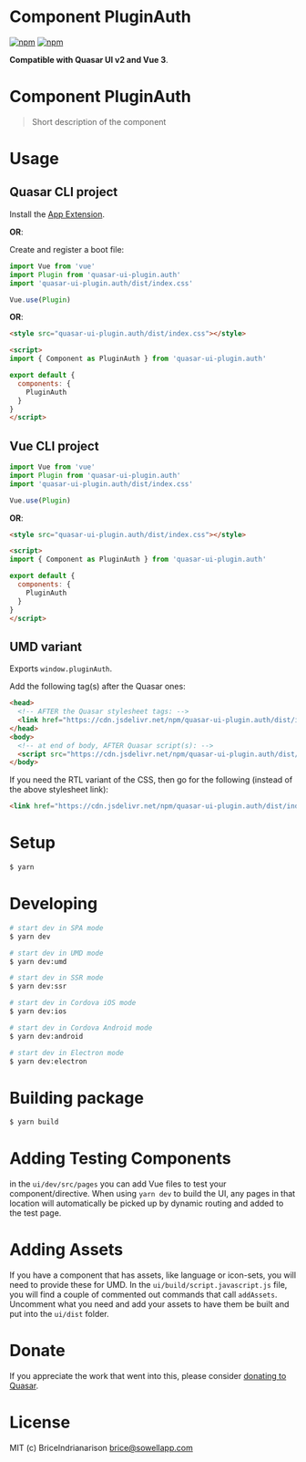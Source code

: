 # Component PluginAuth

[![npm](https://img.shields.io/npm/v/quasar-ui-plugin.auth.svg?label=quasar-ui-plugin.auth)](https://www.npmjs.com/package/quasar-ui-plugin.auth)
[![npm](https://img.shields.io/npm/dt/quasar-ui-plugin.auth.svg)](https://www.npmjs.com/package/quasar-ui-plugin.auth)

**Compatible with Quasar UI v2 and Vue 3**.

# Component PluginAuth
> Short description of the component


# Usage

## Quasar CLI project

Install the [App Extension](../app-extension).

**OR**:

Create and register a boot file:

```js
import Vue from 'vue'
import Plugin from 'quasar-ui-plugin.auth'
import 'quasar-ui-plugin.auth/dist/index.css'

Vue.use(Plugin)
```

**OR**:

```html
<style src="quasar-ui-plugin.auth/dist/index.css"></style>

<script>
import { Component as PluginAuth } from 'quasar-ui-plugin.auth'

export default {
  components: {
    PluginAuth
  }
}
</script>
```

## Vue CLI project

```js
import Vue from 'vue'
import Plugin from 'quasar-ui-plugin.auth'
import 'quasar-ui-plugin.auth/dist/index.css'

Vue.use(Plugin)
```

**OR**:

```html
<style src="quasar-ui-plugin.auth/dist/index.css"></style>

<script>
import { Component as PluginAuth } from 'quasar-ui-plugin.auth'

export default {
  components: {
    PluginAuth
  }
}
</script>
```

## UMD variant

Exports `window.pluginAuth`.

Add the following tag(s) after the Quasar ones:

```html
<head>
  <!-- AFTER the Quasar stylesheet tags: -->
  <link href="https://cdn.jsdelivr.net/npm/quasar-ui-plugin.auth/dist/index.min.css" rel="stylesheet" type="text/css">
</head>
<body>
  <!-- at end of body, AFTER Quasar script(s): -->
  <script src="https://cdn.jsdelivr.net/npm/quasar-ui-plugin.auth/dist/index.umd.min.js"></script>
</body>
```
If you need the RTL variant of the CSS, then go for the following (instead of the above stylesheet link):
```html
<link href="https://cdn.jsdelivr.net/npm/quasar-ui-plugin.auth/dist/index.rtl.min.css" rel="stylesheet" type="text/css">
```

# Setup
```bash
$ yarn
```

# Developing
```bash
# start dev in SPA mode
$ yarn dev

# start dev in UMD mode
$ yarn dev:umd

# start dev in SSR mode
$ yarn dev:ssr

# start dev in Cordova iOS mode
$ yarn dev:ios

# start dev in Cordova Android mode
$ yarn dev:android

# start dev in Electron mode
$ yarn dev:electron
```

# Building package
```bash
$ yarn build
```

# Adding Testing Components
in the `ui/dev/src/pages` you can add Vue files to test your component/directive. When using `yarn dev` to build the UI, any pages in that location will automatically be picked up by dynamic routing and added to the test page.

# Adding Assets
If you have a component that has assets, like language or icon-sets, you will need to provide these for UMD. In the `ui/build/script.javascript.js` file, you will find a couple of commented out commands that call `addAssets`. Uncomment what you need and add your assets to have them be built and put into the `ui/dist` folder.

# Donate
If you appreciate the work that went into this, please consider [donating to Quasar](https://donate.quasar.dev).

# License
MIT (c) BriceIndrianarison <brice@sowellapp.com>
